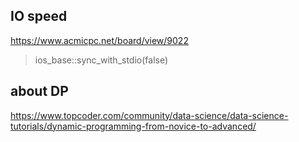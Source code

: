 ## IO speed
<https://www.acmicpc.net/board/view/9022>
> ios_base::sync_with_stdio(false)


## about DP

<https://www.topcoder.com/community/data-science/data-science-tutorials/dynamic-programming-from-novice-to-advanced/>
